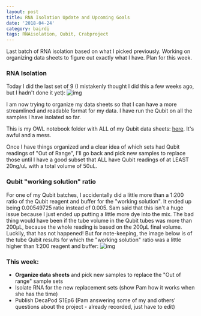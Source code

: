 ```yaml
---
layout: post
title: RNA Isolation Update and Upcoming Goals
date: '2018-04-24'
category: bairdi
tags: RNAisolation, Qubit, Crabproject
---
```

Last batch of RNA isolation based on what I picked previously. Working on organizing data sheets to figure out exactly what I have. Plan for this week. 

### RNA Isolation

Today I did the last set of 9 (I mistakenly thought I did this a few weeks ago, but I hadn't done it yet):
![img](http://owl.fish.washington.edu/scaphapoda/grace/Crab-project/Qubit/Qubit-results-20180424.png)

I am now trying to organize my data sheets so that I can have a more streamlined and readable format for my data. I have run the Qubit on all the samples I have isolated so far.

This is my OWL notebook folder with ALL of my Qubit data sheets: [here](http://owl.fish.washington.edu/scaphapoda/grace/Crab-project/Qubit/). It's awful and a mess. 

Once I have things organized and a clear idea of which sets had Qubit readings of "Out of Range", I'll go back and pick new samples to replace those until I have a good subset that ALL have Qubit readings of at LEAST 20ng/uL with a total volume of 50uL.

### Qubit "working solution" ratio
For one of my Qubit batches, I accidentally did a little more than a 1:200 ratio of the Qubit reagent and buffer for the "working solution". It ended up being 0.00549725 ratio instead of 0.005. Sam said that this isn't a huge issue because I just ended up putting a little more dye into the mix. The bad thing would have been if the tube volume in the Qubit tubes was more than 200µL, because the whole reading is based on the 200µL final volume. Luckily, that has not happened! But for note-keeping, the image below is of the tube Qubit results for which the "working solution" ratio was a little higher than 1:200 reagent and buffer:
![img](http://owl.fish.washington.edu/scaphapoda/grace/Crab-project/Qubit/wrong-ratio-qubit.png)

### This week:

- **Organize data sheets** and pick new samples to replace the "Out of range" sample sets
- Isolate RNA for the new replacement sets (show Pam how it works when she has the time)
- Publish DecaPod S1Ep6 (Pam answering some of my and others' questions about the project - already recorded, just have to edit)

